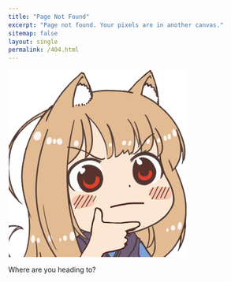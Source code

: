 ```yaml
---
title: "Page Not Found"
excerpt: "Page not found. Your pixels are in another canvas."
sitemap: false
layout: single
permalink: /404.html
---
```


![NOT FOUND](/assets/img/404.png)

Where are you heading to?
